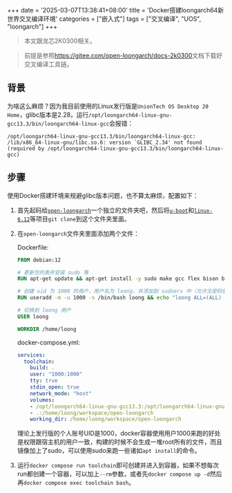 +++
date = '2025-03-07T13:38:41+08:00'
title = 'Docker搭建loongarch64新世界交叉编译环境'
categories = ["嵌入式"]
tags = ["交叉编译", "UOS", "loongarch"]
+++

> 本文跟龙芯2K0300相关。

> 前提是参照<https://gitee.com/open-loongarch/docs-2k0300>文档下载好交叉编译工具链。

## 背景

为啥这么麻烦？因为我目前使用的Linux发行版是`UnionTech OS Desktop 20 Home`，glibc版本是2.28，运行`/opt/loongarch64-linux-gnu-gcc13.3/bin/loongarch64-linux-gcc`会报错：

```text
/opt/loongarch64-linux-gnu-gcc13.3/bin/loongarch64-linux-gcc: /lib/x86_64-linux-gnu/libc.so.6: version `GLIBC_2.34' not found (required by /opt/loongarch64-linux-gnu-gcc13.3/bin/loongarch64-linux-gcc)
```

## 步骤

使用Docker搭建环境来规避glibc版本问题，也不算太麻烦，配置如下：

1. 首先起码给[`open-loongarch`](https://gitee.com/open-loongarch)一个独立的文件夹吧，然后将[`u-boot`](https://gitee.com/open-loongarch/u-boot)和[`linux-6.12`](https://gitee.com/open-loongarch/linux-6.12)等项目`git clone`到这个文件夹里面。

2. 在`open-loongarch`文件夹里面添加两个文件：

    Dockerfile:
   
   ```dockerfile
   FROM debian:12
   
   # 更新包列表并安装 sudo 等
   RUN apt-get update && apt-get install -y sudo make gcc flex bison bc libelf-dev libssl-dev bsdmainutils git
   
   # 创建 uid 为 1000 的用户，用户名为 loong，并添加到 sudoers 中（允许无密码使用 sudo）
   RUN useradd -m -u 1000 -s /bin/bash loong && echo "loong ALL=(ALL) NOPASSWD:ALL" >> /etc/sudoers
   
   # 切换到 loong 用户
   USER loong
   
   WORKDIR /home/loong
   ```

   docker-compose.yml:

   ```yaml
   services:
     toolchain:
       build: .
       user: "1000:1000"
       tty: true
       stdin_open: true
       network_mode: "host"
       volumes:
       - /opt/loongarch64-linux-gnu-gcc13.3:/opt/loongarch64-linux-gnu-gcc13.3
       - .:/home/loong/workspace/open-loongarch
       working_dir: /home/loong/workspace/open-loongarch
   ```

   理论上发行版的个人账号UID是1000，docker容器使用用户1000来跑的好处是权限跟宿主机的用户一致，构建的时候不会生成一堆root所有的文件，而且镜像加上了sudo，可以使用sudo来跑一些诸如`apt install`的命令。

3. 运行`docker compose run toolchain`即可创建并进入到容器，如果不想每次run都创建一个容器，可以加上`--rm`参数，或者先`docker compose up -d`然后再`docker compose exec toolchain bash`。
